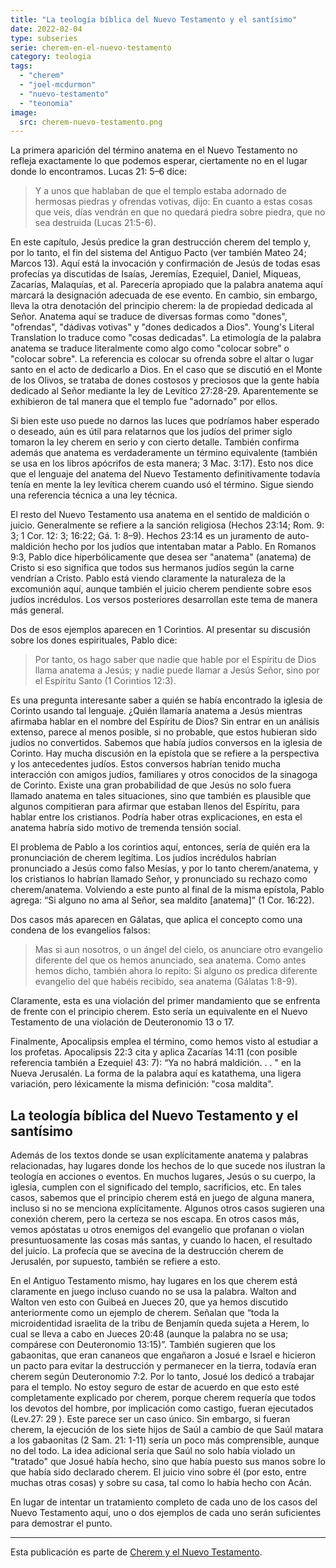 ```yaml
---
title: "La teología bíblica del Nuevo Testamento y el santísimo"
date: 2022-02-04
type: subseries
serie: cherem-en-el-nuevo-testamento
category: teologia
tags:
  - "cherem"
  - "joel-mcdurmon"
  - "nuevo-testamento"
  - "teonomia"
image:
  src: cherem-nuevo-testamento.png
---
```


La primera aparición del término anatema en el Nuevo Testamento no refleja exactamente lo que podemos esperar, ciertamente no en el lugar donde lo encontramos. Lucas 21: 5–6 dice:

> Y a unos que hablaban de que el templo estaba adornado de hermosas piedras y ofrendas votivas, dijo: En cuanto a estas cosas que veis, días vendrán en que no quedará piedra sobre piedra, que no sea destruida (Lucas 21:5-6).

En este capítulo, Jesús predice la gran destrucción cherem del templo y, por lo tanto, el fin del sistema del Antiguo Pacto (ver también Mateo 24; Marcos 13). Aquí está la invocación y confirmación de Jesús de todas esas profecías ya discutidas de Isaías, Jeremías, Ezequiel, Daniel, Miqueas, Zacarías, Malaquías, et al. Parecería apropiado que la palabra anatema aquí marcará la designación adecuada de ese evento. En cambio, sin embargo, lleva la otra denotación del principio cherem: la de propiedad dedicada al Señor. Anatema aquí se traduce de diversas formas como "dones", "ofrendas", "dádivas votivas" y "dones dedicados a Dios". Young's Literal Translation lo traduce como "cosas dedicadas". La etimología de la palabra anatema se traduce literalmente como algo como "colocar sobre" o "colocar sobre". La referencia es colocar su ofrenda sobre el altar o lugar santo en el acto de dedicarlo a Dios. En el caso que se discutió en el Monte de los Olivos, se trataba de dones costosos y preciosos que la gente había dedicado al Señor mediante la ley de Levítico 27:28-29. Aparentemente se exhibieron de tal manera que el templo fue "adornado" por ellos.

Si bien este uso puede no darnos las luces que podríamos haber esperado o deseado, aún es útil para relatarnos que los judíos del primer siglo tomaron la ley cherem en serio y con cierto detalle. También confirma además que anatema es verdaderamente un término equivalente (también se usa en los libros apócrifos de esta manera; 3 Mac. 3:17). Esto nos dice que el lenguaje del anatema del Nuevo Testamento definitivamente todavía tenía en mente la ley levítica cherem cuando usó el término. Sigue siendo una referencia técnica a una ley técnica.

El resto del Nuevo Testamento usa anatema en el sentido de maldición o juicio. Generalmente se refiere a la sanción religiosa (Hechos 23:14; Rom. 9: 3; 1 Cor. 12: 3; 16:22; Gá. 1: 8–9). Hechos 23:14 es un juramento de auto-maldición hecho por los judíos que intentaban matar a Pablo. En Romanos 9:3, Pablo dice hiperbólicamente que desea ser "anatema" (anatema) de Cristo si eso significa que todos sus hermanos judíos según la carne vendrían a Cristo. Pablo está viendo claramente la naturaleza de la excomunión aquí, aunque también el juicio cherem pendiente sobre esos judíos incrédulos. Los versos posteriores desarrollan este tema de manera más general.

Dos de esos ejemplos aparecen en 1 Corintios. Al presentar su discusión sobre los dones espirituales, Pablo dice:

> Por tanto, os hago saber que nadie que hable por el Espíritu de Dios llama anatema a Jesús; y nadie puede llamar a Jesús Señor, sino por el Espíritu Santo (1 Corintios 12:3).

Es una pregunta interesante saber a quién se había encontrado la iglesia de Corinto usando tal lenguaje. ¿Quién llamaría anatema a Jesús mientras afirmaba hablar en el nombre del Espíritu de Dios? Sin entrar en un análisis extenso, parece al menos posible, si no probable, que estos hubieran sido judíos no convertidos. Sabemos que había judíos conversos en la iglesia de Corinto. Hay mucha discusión en la epístola que se refiere a la perspectiva y los antecedentes judíos. Estos conversos habrían tenido mucha interacción con amigos judíos, familiares y otros conocidos de la sinagoga de Corinto. Existe una gran probabilidad de que Jesús no solo fuera llamado anatema en tales situaciones, sino que también es plausible que algunos compitieran para afirmar que estaban llenos del Espíritu, para hablar entre los cristianos. Podría haber otras explicaciones, en esta el anatema habría sido motivo de tremenda tensión social.

El problema de Pablo a los corintios aquí, entonces, sería de quién era la pronunciación de cherem legítima. Los judíos incrédulos habrían pronunciado a Jesús como falso Mesías, y por lo tanto cherem/anatema, y ​​los cristianos lo habrían llamado Señor, y pronunciado su rechazo como cherem/anatema. Volviendo a este punto al final de la misma epístola, Pablo agrega: “Si alguno no ama al Señor, sea maldito \[anatema\]” (1 Cor. 16:22).

Dos casos más aparecen en Gálatas, que aplica el concepto como una condena de los evangelios falsos:

> Mas si aun nosotros, o un ángel del cielo, os anunciare otro evangelio diferente del que os hemos anunciado, sea anatema. Como antes hemos dicho, también ahora lo repito: Si alguno os predica diferente evangelio del que habéis recibido, sea anatema (Gálatas 1:8-9).

Claramente, esta es una violación del primer mandamiento que se enfrenta de frente con el principio cherem. Esto sería un equivalente en el Nuevo Testamento de una violación de Deuteronomio 13 o 17.

Finalmente, Apocalipsis emplea el término, como hemos visto al estudiar a los profetas. Apocalipsis 22:3 cita y aplica Zacarías 14:11 (con posible referencia también a Ezequiel 43: 7): “Ya no habrá maldición. . . " en la Nueva Jerusalén. La forma de la palabra aquí es katathema, una ligera variación, pero léxicamente la misma definición: "cosa maldita".

## La teología bíblica del Nuevo Testamento y el santísimo

Además de los textos donde se usan explícitamente anatema y palabras relacionadas, hay lugares donde los hechos de lo que sucede nos ilustran la teología en acciones o eventos. En muchos lugares, Jesús o su cuerpo, la iglesia, cumplen con el significado del templo, sacrificios, etc. En tales casos, sabemos que el principio cherem está en juego de alguna manera, incluso si no se menciona explícitamente. Algunos otros casos sugieren una conexión cherem, pero la certeza se nos escapa. En otros casos más, vemos apóstatas u otros enemigos del evangelio que profanan o violan presuntuosamente las cosas más santas, y cuando lo hacen, el resultado del juicio. La profecía que se avecina de la destrucción cherem de Jerusalén, por supuesto, también se refiere a esto.

En el Antiguo Testamento mismo, hay lugares en los que cherem está claramente en juego incluso cuando no se usa la palabra. Walton and Walton ven esto con Guibeá en Jueces 20, que ya hemos discutido anteriormente como un ejemplo de cherem. Señalan que “toda la microidentidad israelita de la tribu de Benjamín queda sujeta a Herem, lo cual se lleva a cabo en Jueces 20:48 (aunque la palabra no se usa; compárese con Deuteronomio 13:15)”. También sugieren que los gabaonitas, que eran cananeos que engañaron a Josué e Israel e hicieron un pacto para evitar la destrucción y permanecer en la tierra, todavía eran cherem según Deuteronomio 7:2. Por lo tanto, Josué los dedicó a trabajar para el templo. No estoy seguro de estar de acuerdo en que esto esté completamente explicado por cherem, porque cherem requería que todos los devotos del hombre, por implicación como castigo, fueran ejecutados (Lev.27: 29 ). Este parece ser un caso único. Sin embargo, si fueran cherem, la ejecución de los siete hijos de Saúl a cambio de que Saúl matara a los gabaonitas (2 Sam. 21: 1-11) sería un poco más comprensible, aunque no del todo. La idea adicional sería que Saúl no solo había violado un "tratado" que Josué había hecho, sino que había puesto sus manos sobre lo que había sido declarado cherem. El juicio vino sobre él (por esto, entre muchas otras cosas) y sobre su casa, tal como lo había hecho con Acán.

En lugar de intentar un tratamiento completo de cada uno de los casos del Nuevo Testamento aquí, uno o dos ejemplos de cada uno serán suficientes para demostrar el punto.

* * *

Esta publicación es parte de [Cherem y el Nuevo Testamento](/articulos/cherem-en-el-nuevo-testamento).

